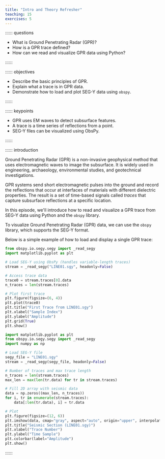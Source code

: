 ```yaml
---
title: "Intro and Theory Refresher"
teaching: 15
exercises: 5
---
```


:::::: questions

- What is Ground Penetrating Radar (GPR)?
- How is a GPR trace defined?
- How can we read and visualize GPR data using Python?

::::::

:::::: objectives

- Describe the basic principles of GPR.
- Explain what a trace is in GPR data.
- Demonstrate how to load and plot SEG-Y data using `obspy`.

::::::

:::::: keypoints

- GPR uses EM waves to detect subsurface features.
- A trace is a time series of reflections from a point.
- SEG-Y files can be visualized using ObsPy.

::::::

:::::: introduction

Ground Penetrating Radar (GPR) is a non-invasive geophysical method that uses electromagnetic waves to image the subsurface. It is widely used in engineering, archaeology, environmental studies, and geotechnical investigations.

GPR systems send short electromagnetic pulses into the ground and record the reflections that occur at interfaces of materials with different dielectric properties. The result is a set of time-based signals called *traces* that capture subsurface reflections at a specific location.

In this episode, we'll introduce how to read and visualize a GPR trace from SEG-Y data using Python and the `obspy` library.

To visualize Ground Penetrating Radar (GPR) data, we can use the `obspy` library, which supports the SEG-Y format.

Below is a simple example of how to load and display a single GPR trace:

```python
from obspy.io.segy.segy import _read_segy
import matplotlib.pyplot as plt

# Load SEG-Y using ObsPy (handles variable-length traces)
stream = _read_segy("LINE01.sgy", headonly=False)

# Access trace data
trace0 = stream.traces[0].data
n_traces = len(stream.traces)

# Plot first trace
plt.figure(figsize=(6, 4))
plt.plot(trace0)
plt.title("First Trace from LINE01.sgy")
plt.xlabel("Sample Index")
plt.ylabel("Amplitude")
plt.grid(True)
plt.show()
```



```python
import matplotlib.pyplot as plt
from obspy.io.segy.segy import _read_segy
import numpy as np

# Load SEG-Y file
segy_file = "LINE01.sgy"
stream = _read_segy(segy_file, headonly=False)

# Number of traces and max trace length
n_traces = len(stream.traces)
max_len = max(len(tr.data) for tr in stream.traces)

# Fill 2D array with seismic data
data = np.zeros((max_len, n_traces))
for i, tr in enumerate(stream.traces):
    data[:len(tr.data), i] = tr.data

# Plot
plt.figure(figsize=(12, 6))
plt.imshow(data, cmap="gray", aspect="auto", origin="upper", interpolation="none")
plt.title("Seismic Section (LINE01.sgy)")
plt.xlabel("Trace Number")
plt.ylabel("Time Sample")
plt.colorbar(label="Amplitude")
plt.show()

```


::::::
